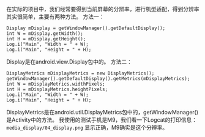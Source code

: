 在实际的项目中，我们经常要得到当前屏幕的分辨率，进行机型适配，得到分辨率其实很简单，主要有两种方法。
方法一：
```  
Display mDisplay = getWindowManager().getDefaultDisplay();
int W = mDisplay.getWidth();
int H = mDisplay.getHeight();
Log.i("Main", "Width = " + W);
Log.i("Main", "Height = " + H);
```
Display是在android.view.Display包中的。
方法二：
```  
DisplayMetrics mDisplayMetrics = new DisplayMetrics();
getWindowManager().getDefaultDisplay().getMetrics(mDisplayMetrics);
int W = mDisplayMetrics.widthPixels;
int H = mDisplayMetrics.heightPixels;
Log.i("Main", "Width = " + W);
Log.i("Main", "Height = " + H);
```
DisplayMetrics是在android.util.DisplayMetrics包中的，getWindowManager()是Activity中的方法。
我使用的测试手机是M9，我们看一下Logcat的打印信息：
```  media_display/04_display.png```
显示正确，M9确实是这个分辨率。